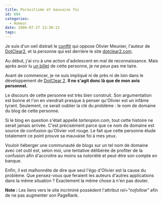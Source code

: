 ```yaml
---
title: Parasitisme et mauvaise foi
id: 604
categories:
  - Humeur
date: 2006-07-27 13:30:13
tags:
---
```


Je suis d'un oeil distrait le [conflit](http://www.neokraft.net/post/2006/07/18/Recherche-dinformations) qui oppose Olivier Meunier, l'auteur de [DotClear2](http://www.dotclear.net/), et la personne qui est derrière le site [dotclear2.com](http://www.dotclear2.com/).

Au début, j'ai cru à une action d'adolescent en mal de reconnaissance. Mais après avoir lu [un billet](http://www.dotclear2.com/post/200607-Quand-des-developpeurs-prennent-la-grosse-tete) de cette personne, je ne peux pas me taire.

Avant de commencer, je ne suis impliqué ni de près ni de loin dans le développement de [DotClear 2](http://www.dotclear.net/). **Il ne s'agit donc là que de mon avis personnel.**

Le discours de cette personne est très bien construit. Son argumentation est bonne et l'on en viendrait presque à penser qu'Olivier est un infâme tyrant. Seulement, ce serait oublier la clé du problème&nbsp;: le nom de domaine du blog de cette personne.

Si le blog en question s'était appellé _tartenpion.com_, tout cette histoire ne serait jamais arrivée. C'est précisément parce que ce nom de domaine est source de confusion qu'Olivier voit rouge. Le fait que cette personne élude totalement ce point prouve sa mauvaise foi à mes yeux.

Vouloir héberger une communauté de blogs sur un tel nom de domaine avec cet outil est, selon moi, une tentative délibérée de profiter de la confusion afin d'accroitre au moins sa notoriété et peut-être son compte en banque.

Enfin, il est malhonnête de dire que seul l'égo d'Olivier est la cause du problème. Que pensez-vous que feraient les auteurs d'autres applications dans la même situation&nbsp;? Exactement la même chose à n'en pas douter.

**Note :** Les liens vers le site incriminé possèdent l'attribut _rel="nofollow"_ afin de ne pas augmenter son PageRank.